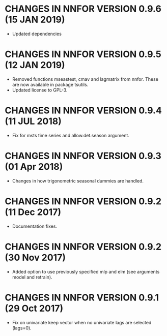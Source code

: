 # CHANGES IN NNFOR VERSION 0.9.6 (15 JAN 2019)
- Updated dependencies

# CHANGES IN NNFOR VERSION 0.9.5 (12 JAN 2019)
- Removed functions mseastest, cmav and lagmatrix from nnfor. These are now available in package tsutils.
- Updated license to GPL-3.

# CHANGES IN NNFOR VERSION 0.9.4 (11 JUL 2018)
- Fix for msts time series and allow.det.season argument.

# CHANGES IN NNFOR VERSION 0.9.3 (01 Apr 2018)
- Changes in how trigonometric seasonal dummies are handled.

# CHANGES IN NNFOR VERSION 0.9.2 (11 Dec 2017)
- Documentation fixes.

# CHANGES IN NNFOR VERSION 0.9.2 (30 Nov 2017)
- Added option to use previously specified mlp and elm (see arguments model and retrain).

# CHANGES IN NNFOR VERSION 0.9.1 (29 Oct 2017)
- Fix on univariate keep vector when no univariate lags are selected (lags=0). 
